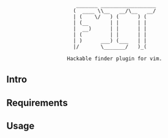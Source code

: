<pre align="center"><code>
 _______ __________________
(  ____ \\__   __/\__   __/
| (    \/   ) (      ) (   
| (__       | |      | |   
|  __)      | |      | |   
| (         | |      | |   
| )      ___) (___   | |   
|/       \_______/   )_(   

Hackable finder plugin for vim.
</code></pre>

Intro
---

Requirements
---

Usage
---

